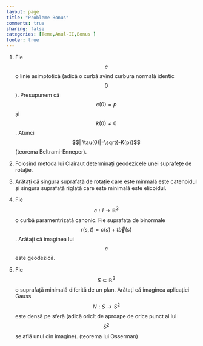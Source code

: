 ```yaml
---
layout: page
title: "Probleme Bonus"
comments: true
sharing: false
categories: [Teme,Anul-II,Bonus ]
footer: true
---
```


1. Fie $$c$$ o linie asimptotică (adică o curbă avînd curbura normală identic
   $$0$$). Presupunem că $$c(0)=p$$ și $$k(0) \neq 0$$. Atunci $$|
   \tau(0)|=\sqrt{-K(p)}$$ (teorema Beltrami-Enneper).

2. Folosind metoda lui Clairaut determinați geodezicele unei suprafețe de
   rotație.

3. Arătați că singura suprafață de rotație care este minmală este catenoidul și
   singura suprafață riglată care este minimală este elicoidul.

4. Fie $$c:I \to \mathbb{R}^3$$ o curbă paramentrizată canonic. Fie suprafața de
   binormale $$r(s,t)=c(s)+t\overrightarrow{b}(s)$$. Arătați că imaginea lui
   $$c$$ este geodezică.

5. Fie $$S \subset \mathbb{R}^3$$ o suprafață minimală diferită de un plan.
   Arătați că imaginea aplicației Gauss $$N: S \to S^2$$ este densă pe sferă
   (adică oricît de aproape de orice punct al lui $$S^2$$ se află unul din
   imagine). (teorema lui Osserman)
